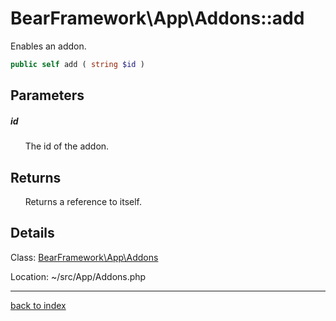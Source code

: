# BearFramework\App\Addons::add

Enables an addon.

```php
public self add ( string $id )
```

## Parameters

##### id

&nbsp;&nbsp;&nbsp;&nbsp;&nbsp;&nbsp;The id of the addon.

## Returns

&nbsp;&nbsp;&nbsp;&nbsp;&nbsp;&nbsp;Returns a reference to itself.

## Details

Class: [BearFramework\App\Addons](bearframework.app.addons.class.md)

Location: ~/src/App/Addons.php

---

[back to index](index.md)


